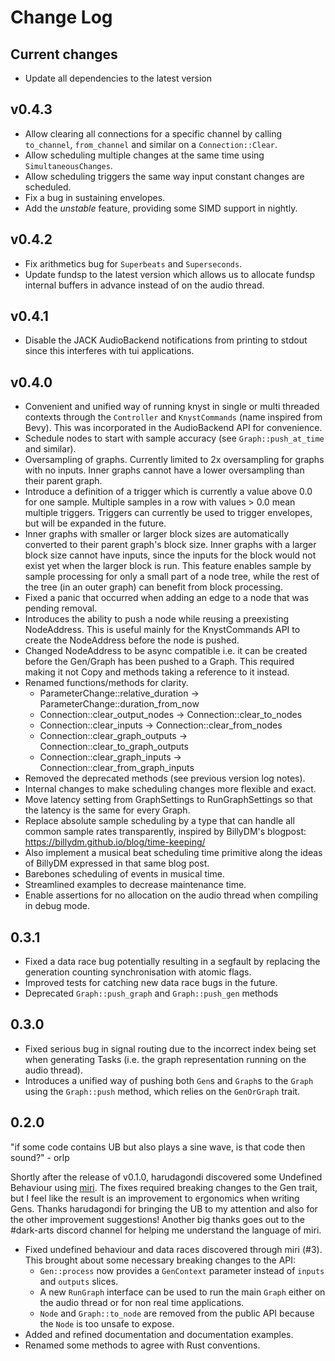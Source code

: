 # Change Log

## Current changes

- Update all dependencies to the latest version

## v0.4.3 

- Allow clearing all connections for a specific channel by calling `to_channel`, `from_channel` and similar on a `Connection::Clear`.
- Allow scheduling multiple changes at the same time using `SimultaneousChanges`.
- Allow scheduling triggers the same way input constant changes are scheduled.
- Fix a bug in sustaining envelopes.
- Add the *unstable* feature, providing some SIMD support in nightly.

## v0.4.2

- Fix arithmetics bug for `Superbeats` and `Superseconds`.
- Update fundsp to the latest version which allows us to allocate fundsp internal buffers in advance instead of on the audio thread.

## v0.4.1

- Disable the JACK AudioBackend notifications from printing to stdout since this interferes with tui applications.

## v0.4.0

- Convenient and unified way of running knyst in single or multi threaded contexts through the `Controller` and `KnystCommands` (name inspired from Bevy). This was incorporated in the AudioBackend API for convenience.
- Schedule nodes to start with sample accuracy (see `Graph::push_at_time` and similar).
- Oversampling of graphs. Currently limited to 2x oversampling for graphs with no inputs. Inner graphs cannot have a lower oversampling than their parent graph.
- Introduce a definition of a trigger which is currently a value above 0.0 for one sample. Multiple samples in a row with values > 0.0 mean multiple triggers. Triggers can currently be used to trigger envelopes, but will be expanded in the future.
- Inner graphs with smaller or larger block sizes are automatically converted to their parent graph's block size. Inner graphs with a larger block size cannot have inputs, since the inputs for the block would not exist yet when the larger block is run. This feature enables sample by sample processing for only a small part of a node tree, while the rest of the tree (in an outer graph) can benefit from block processing.
- Fixed a panic that occurred when adding an edge to a node that was pending removal.
- Introduces the ability to push a node while reusing a preexisting NodeAddress. This is useful mainly for the KnystCommands API to create the NodeAddress before the node is pushed.
- Changed NodeAddress to be async compatible i.e. it can be created before the Gen/Graph has been pushed to a Graph. This required making it not Copy and methods taking a reference to it instead.
- Renamed functions/methods for clarity.
  - ParameterChange::relative_duration -> ParameterChange::duration_from_now
  - Connection::clear_output_nodes -> Connection::clear_to_nodes
  - Connection::clear_inputs -> Connection::clear_from_nodes
  - Connection::clear_graph_outputs -> Connection::clear_to_graph_outputs
  - Connection::clear_graph_inputs -> Connection::clear_from_graph_inputs
- Removed the deprecated methods (see previous version log notes).
- Internal changes to make scheduling changes more flexible and exact.
- Move latency setting from GraphSettings to RunGraphSettings so that the latency is the same for every Graph.
- Replace absolute sample scheduling by a type that can handle all common sample rates transparently, inspired by BillyDM's blogpost: https://billydm.github.io/blog/time-keeping/
- Also implement a musical beat scheduling time primitive along the ideas of BillyDM expressed in that same blog post.
- Barebones scheduling of events in musical time.
- Streamlined examples to decrease maintenance time.
- Enable assertions for no allocation on the audio thread when compiling in debug mode.

## 0.3.1

- Fixed a data race bug potentially resulting in a segfault by replacing the generation counting synchronisation with atomic flags.
- Improved tests for catching new data race bugs in the future.
- Deprecated `Graph::push_graph` and `Graph::push_gen` methods

## 0.3.0

- Fixed serious bug in signal routing due to the incorrect index being set when generating Tasks (i.e. the graph representation running on the audio thread).
- Introduces a unified way of pushing both `Gen`s and `Graph`s to the `Graph` using the `Graph::push` method, which relies on the `GenOrGraph` trait.

## 0.2.0

"if some code contains UB but also plays a sine wave, is that code then sound?" - orlp

Shortly after the release of v0.1.0, harudagondi discovered some Undefined Behaviour using [miri](https://github.com/rust-lang/miri). The fixes required breaking changes to the Gen trait, but I feel like the result is an improvement to ergonomics when writing Gens. Thanks harudagondi for bringing the UB to my attention and also for the other improvement suggestions! Another big thanks goes out to the #dark-arts discord channel for helping me understand the language of miri.

- Fixed undefined behaviour and data races discovered through miri (#3). This brought about some necessary breaking changes to the API:
  - `Gen::process` now provides a `GenContext` parameter instead of `inputs` and `outputs` slices.
  - A new `RunGraph` interface can be used to run the main `Graph` either on the audio thread or for non real time applications.
  - `Node` and `Graph::to_node` are removed from the public API because the `Node` is too unsafe to expose.
- Added and refined documentation and documentation examples.
- Renamed some methods to agree with Rust conventions.
